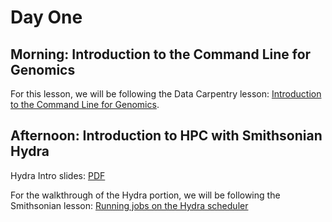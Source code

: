 # Day One

## Morning: Introduction to the Command Line for Genomics

For this lesson, we will be following the Data Carpentry lesson: [Introduction to the Command Line for Genomics](https://datacarpentry.org/shell-genomics/).

## Afternoon: Introduction to HPC with Smithsonian Hydra

Hydra Intro slides: [PDF](https://github.com/SmithsonianWorkshops/Hydra-introduction/blob/master/hydra_intro_slides.pdf)

For the walkthrough of the Hydra portion, we will be following the Smithsonian lesson: [Running jobs on the Hydra scheduler](https://github.com/SmithsonianWorkshops/Hydra-introduction/blob/master/hydra_intro.md)

